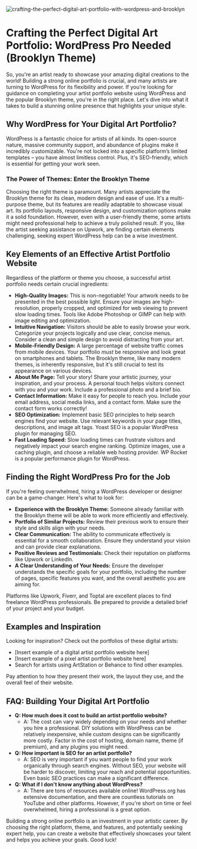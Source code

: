 ![crafting-the-perfect-digital-art-portfolio-with-wordpress-and-brooklyn](https://images.pexels.com/photos/7129654/pexels-photo-7129654.jpeg?auto=compress&cs=tinysrgb&fit=crop&h=627&w=1200)

# Crafting the Perfect Digital Art Portfolio: WordPress Pro Needed (Brooklyn Theme)

So, you're an artist ready to showcase your amazing digital creations to the world! Building a strong online portfolio is crucial, and many artists are turning to WordPress for its flexibility and power. If you're looking for guidance on completing your artist portfolio website using WordPress and the popular Brooklyn theme, you're in the right place. Let's dive into what it takes to build a stunning online presence that highlights your unique style.

## Why WordPress for Your Digital Art Portfolio?

WordPress is a fantastic choice for artists of all kinds. Its open-source nature, massive community support, and abundance of plugins make it incredibly customizable.  You're not locked into a specific platform’s limited templates – you have almost limitless control. Plus, it's SEO-friendly, which is essential for getting your work seen.

### The Power of Themes: Enter the Brooklyn Theme

Choosing the right theme is paramount. Many artists appreciate the Brooklyn theme for its clean, modern design and ease of use.  It's a multi-purpose theme, but its features are readily adaptable to showcase visual art.  Its portfolio layouts, responsive design, and customization options make it a solid foundation.  However, even with a user-friendly theme, some artists might need professional help to achieve a truly polished result.  If you, like the artist seeking assistance on Upwork, are finding certain elements challenging, seeking expert WordPress help can be a wise investment.

## Key Elements of an Effective Artist Portfolio Website

Regardless of the platform or theme you choose, a successful artist portfolio needs certain crucial ingredients:

*   **High-Quality Images:** This is non-negotiable! Your artwork needs to be presented in the best possible light.  Ensure your images are high-resolution, properly cropped, and optimized for web viewing to prevent slow loading times. Tools like Adobe Photoshop or GIMP can help with image editing and optimization.
*   **Intuitive Navigation:** Visitors should be able to easily browse your work.  Categorize your projects logically and use clear, concise menus.  Consider a clean and simple design to avoid distracting from your art.
*   **Mobile-Friendly Design:**  A large percentage of website traffic comes from mobile devices. Your portfolio *must* be responsive and look great on smartphones and tablets. The Brooklyn theme, like many modern themes, is inherently responsive, but it's still crucial to test its appearance on various devices.
*   **About Me Page:**  Tell your story!  Share your artistic journey, your inspiration, and your process. A personal touch helps visitors connect with you and your work. Include a professional photo and a brief bio.
*   **Contact Information:** Make it easy for people to reach you. Include your email address, social media links, and a contact form. Make sure the contact form works correctly!
*   **SEO Optimization:**  Implement basic SEO principles to help search engines find your website. Use relevant keywords in your page titles, descriptions, and image alt tags. Yoast SEO is a popular WordPress plugin for managing SEO.
*   **Fast Loading Speed:** Slow loading times can frustrate visitors and negatively impact your search engine ranking. Optimize images, use a caching plugin, and choose a reliable web hosting provider. WP Rocket is a popular performance plugin for WordPress.

## Finding the Right WordPress Pro for the Job

If you're feeling overwhelmed, hiring a WordPress developer or designer can be a game-changer. Here's what to look for:

*   **Experience with the Brooklyn Theme:**  Someone already familiar with the Brooklyn theme will be able to work more efficiently and effectively.
*   **Portfolio of Similar Projects:**  Review their previous work to ensure their style and skills align with your needs.
*   **Clear Communication:**  The ability to communicate effectively is essential for a smooth collaboration.  Ensure they understand your vision and can provide clear explanations.
*   **Positive Reviews and Testimonials:** Check their reputation on platforms like Upwork or LinkedIn.
*   **A Clear Understanding of Your Needs:** Ensure the developer understands the specific goals for your portfolio, including the number of pages, specific features you want, and the overall aesthetic you are aiming for.

Platforms like Upwork, Fiverr, and Toptal are excellent places to find freelance WordPress professionals.  Be prepared to provide a detailed brief of your project and your budget.

## Examples and Inspiration

Looking for inspiration? Check out the portfolios of these digital artists:

*   [Insert example of a digital artist portfolio website here]
*   [Insert example of a pixel artist portfolio website here]
*   Search for artists using ArtStation or Behance to find other examples.

Pay attention to how they present their work, the layout they use, and the overall feel of their website.

## FAQ: Building Your Digital Art Portfolio

*   **Q: How much does it cost to build an artist portfolio website?**
    *   A: The cost can vary widely depending on your needs and whether you hire a professional. DIY solutions with WordPress can be relatively inexpensive, while custom designs can be significantly more costly. Factor in the cost of hosting, domain name, theme (if premium), and any plugins you might need.
*   **Q: How important is SEO for an artist portfolio?**
    *   A: SEO is very important if you want people to find your work organically through search engines. Without SEO, your website will be harder to discover, limiting your reach and potential opportunities. Even basic SEO practices can make a significant difference.
*   **Q: What if I don't know anything about WordPress?**
    *   A: There are tons of resources available online! WordPress.org has extensive documentation, and there are countless tutorials on YouTube and other platforms. However, if you're short on time or feel overwhelmed, hiring a professional is a great option.

Building a strong online portfolio is an investment in your artistic career. By choosing the right platform, theme, and features, and potentially seeking expert help, you can create a website that effectively showcases your talent and helps you achieve your goals. Good luck!
